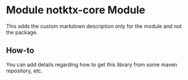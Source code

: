 # Module notktx-core Module

This adds the custom markdown description only for the module and not the package.

## How-to

You can add details regarding how to get this library from some maven repository, etc.